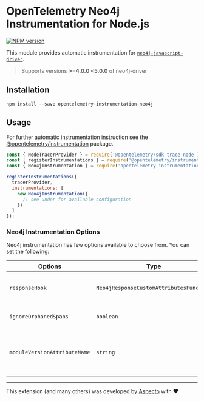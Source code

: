 # OpenTelemetry Neo4j Instrumentation for Node.js
[![NPM version](https://img.shields.io/npm/v/opentelemetry-instrumentation-neo4j.svg)](https://www.npmjs.com/package/opentelemetry-instrumentation-neo4j)

This module provides automatic instrumentation for [`neo4j-javascript-driver`](https://github.com/neo4j/neo4j-javascript-driver).  
> Supports versions **>=4.0.0 <5.0.0** of neo4j-driver

## Installation

```
npm install --save opentelemetry-instrumentation-neo4j
```

## Usage
For further automatic instrumentation instruction see the [@opentelemetry/instrumentation](https://github.com/open-telemetry/opentelemetry-js/tree/main/packages/opentelemetry-instrumentation) package.

```js
const { NodeTracerProvider } = require('@opentelemetry/sdk-trace-node');
const { registerInstrumentations } = require('@opentelemetry/instrumentation');
const { Neo4jInstrumentation } = require('opentelemetry-instrumentation-neo4j');

registerInstrumentations({
  tracerProvider,
  instrumentations: [
    new Neo4jInstrumentation({
      // see under for available configuration
    })
  ]
});
```

### Neo4j Instrumentation Options

Neo4j instrumentation has few options available to choose from. You can set the following:

| Options        | Type                                   | Description                                                                                     |
| -------------- | -------------------------------------- | ----------------------------------------------------------------------------------------------- |
| `responseHook` | `Neo4jResponseCustomAttributesFunction` | Hook called before response is returned, which allows to add custom attributes to span.      |
| `ignoreOrphanedSpans` | `boolean` | Set to true if you only want to trace operation which has parent spans |
| `moduleVersionAttributeName` | `string` | If passed, a span attribute will be added to all spans with key of the provided `moduleVersionAttributeName` and value of the patched module version |


---

This extension (and many others) was developed by [Aspecto](https://www.aspecto.io/) with ❤️
